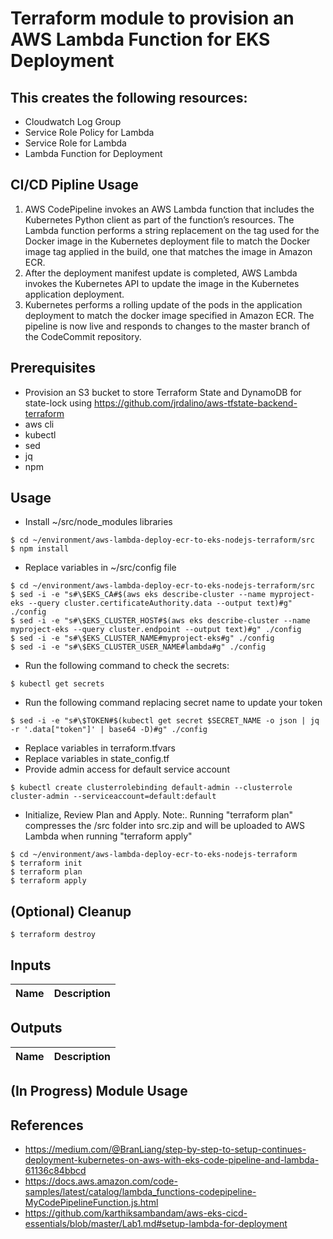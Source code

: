 # Terraform module to provision an AWS Lambda Function for EKS Deployment

## This creates the following resources:
- Cloudwatch Log Group
- Service Role Policy for Lambda
- Service Role for Lambda
- Lambda Function for Deployment

## CI/CD Pipline Usage
1. AWS CodePipeline invokes an AWS Lambda function that includes the Kubernetes Python client as part of the function’s resources. The Lambda function performs a string replacement on the tag used for the Docker image in the Kubernetes deployment file to match the Docker image tag applied in the build, one that matches the image in Amazon ECR.
2. After the deployment manifest update is completed, AWS Lambda invokes the Kubernetes API to update the image in the Kubernetes application deployment.
3. Kubernetes performs a rolling update of the pods in the application deployment to match the docker image specified in Amazon ECR. The pipeline is now live and responds to changes to the master branch of the CodeCommit repository.

## Prerequisites
- Provision an S3 bucket to store Terraform State and DynamoDB for state-lock
using https://github.com/jrdalino/aws-tfstate-backend-terraform
- aws cli
- kubectl
- sed
- jq
- npm

## Usage
- Install ~/src/node_modules libraries
```
$ cd ~/environment/aws-lambda-deploy-ecr-to-eks-nodejs-terraform/src
$ npm install
```
- Replace variables in ~/src/config file
```
$ cd ~/environment/aws-lambda-deploy-ecr-to-eks-nodejs-terraform/src
$ sed -i -e "s#\$EKS_CA#$(aws eks describe-cluster --name myproject-eks --query cluster.certificateAuthority.data --output text)#g" ./config
$ sed -i -e "s#\$EKS_CLUSTER_HOST#$(aws eks describe-cluster --name myproject-eks --query cluster.endpoint --output text)#g" ./config
$ sed -i -e "s#\$EKS_CLUSTER_NAME#myproject-eks#g" ./config
$ sed -i -e "s#\$EKS_CLUSTER_USER_NAME#lambda#g" ./config
```
- Run the following command to check the secrets:
```
$ kubectl get secrets
```
- Run the following command replacing secret name to update your token
```
$ sed -i -e "s#\$TOKEN#$(kubectl get secret $SECRET_NAME -o json | jq -r '.data["token"]' | base64 -D)#g" ./config
```
- Replace variables in terraform.tfvars
- Replace variables in state_config.tf
- Provide admin access for default service account
```
$ kubectl create clusterrolebinding default-admin --clusterrole cluster-admin --serviceaccount=default:default
```
- Initialize, Review Plan and Apply. Note:. Running "terraform plan" compresses the /src folder into src.zip and will be uploaded to AWS Lambda when running "terraform apply"
```
$ cd ~/environment/aws-lambda-deploy-ecr-to-eks-nodejs-terraform
$ terraform init
$ terraform plan
$ terraform apply
```

## (Optional) Cleanup
```
$ terraform destroy
```

## Inputs
| Name | Description |
|------|-------------|

## Outputs
| Name | Description |
|------|-------------|

## (In Progress) Module Usage

## References
- https://medium.com/@BranLiang/step-by-step-to-setup-continues-deployment-kubernetes-on-aws-with-eks-code-pipeline-and-lambda-61136c84bbcd
- https://docs.aws.amazon.com/code-samples/latest/catalog/lambda_functions-codepipeline-MyCodePipelineFunction.js.html
- https://github.com/karthiksambandam/aws-eks-cicd-essentials/blob/master/Lab1.md#setup-lambda-for-deployment